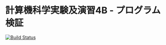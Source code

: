 # 計算機科学実験及演習4B - プログラム検証  

[![Build Status](https://travis-ci.org/ktakuya/ex4-ocaml.svg?branch=master)](https://travis-ci.org/ktakuya/ex4-ocaml)
